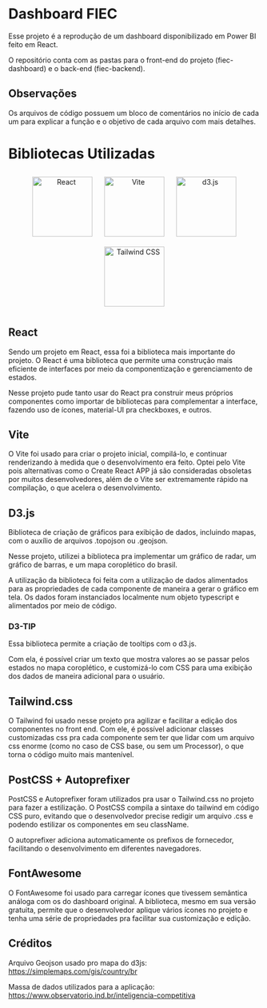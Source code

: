 # Dashboard FIEC 

Esse projeto é a reprodução de um dashboard disponibilizado em Power BI feito em React.

O repositório conta com as pastas para o front-end do projeto (fiec-dashboard) e o back-end (fiec-backend).

## Observações 
Os arquivos de código possuem um bloco de comentários no início de cada um para explicar a função e o objetivo de cada arquivo com mais detalhes.

# Bibliotecas Utilizadas

<p align="center">
  <img src="https://upload.wikimedia.org/wikipedia/commons/a/a7/React-icon.svg" alt="React" width="120" height="120" style="margin: 10px;">
  <img src="https://camo.githubusercontent.com/2e1efd50b61f26c56e82929d735dce115937350e280abac98641c79d765da27c/68747470733a2f2f766974656a732e6465762f6c6f676f2e737667" alt="Vite" width="120" height="120" style="margin: 10px;">
  <img src="https://raw.githubusercontent.com/d3/d3-logo/master/d3.png" alt="d3.js" width="120" height="120" style="margin: 10px;">
  <img src="https://www.vectorlogo.zone/logos/tailwindcss/tailwindcss-icon.svg" alt="Tailwind CSS" width="120" height="120" style="margin: 10px;">
</p>

## React

Sendo um projeto em React, essa foi a biblioteca mais importante do projeto. O React é uma biblioteca que permite uma construção mais eficiente de interfaces por meio da componentização e gerenciamento de estados. 

Nesse projeto pude tanto usar do React pra construir meus próprios componentes como importar de bibliotecas para complementar a interface, fazendo uso de ícones, material-UI pra checkboxes, e outros.

## Vite 

O Vite foi usado para criar o projeto inicial, compilá-lo, e continuar renderizando à medida que o desenvolvimento era feito. Optei pelo Vite pois alternativas como o Create React APP já são consideradas obsoletas por muitos desenvolvedores, além de o Vite ser extremamente rápido na compilação, o que acelera o desenvolvimento. 

## D3.js
Biblioteca de criação de gráficos para exibição de dados, incluindo mapas, com o auxílio de arquivos .topojson ou .geojson. 

Nesse projeto, utilizei a biblioteca pra implementar um gráfico de radar, um gráfico de barras, e um mapa coroplético do brasil. 

A utilização da biblioteca foi feita com a utilização de dados alimentados para as propriedades de cada componente de maneira a gerar o gráfico em tela. Os dados foram instanciados localmente num objeto typescript e alimentados por meio de código.

### D3-TIP

Essa biblioteca permite a criação de tooltips com o d3.js. 

Com ela, é possível criar um texto que mostra valores ao se passar pelos estados no mapa coroplético, e customizá-lo com CSS para uma exibição dos dados de maneira adicional para o usuário.

## Tailwind.css

O Tailwind foi usado nesse projeto pra agilizar e facilitar a edição dos componentes no front end. Com ele, é possível adicionar classes customizadas css pra cada componente sem ter que lidar com um arquivo css enorme (como no caso de CSS base, ou sem um Processor), o que torna o código muito mais mantenível. 

## PostCSS + Autoprefixer

PostCSS e Autoprefixer foram utilizados pra usar o Tailwind.css no projeto para fazer a estilização. O PostCSS compila a sintaxe do tailwind em código CSS puro, evitando que o desenvolvedor precise redigir um arquivo .css e podendo estilizar os componentes em seu className. 

O autoprefixer adiciona automaticamente os prefixos de fornecedor, facilitando o desenvolvimento em diferentes navegadores. 

## FontAwesome 

O FontAwesome foi usado para carregar ícones que tivessem semântica análoga com os do dashboard original. A biblioteca, mesmo em sua versão gratuita, permite que o desenvolvedor aplique vários ícones no projeto e tenha uma série de propriedades pra facilitar sua customização e edição.


## Créditos

Arquivo Geojson usado pro mapa do d3js: https://simplemaps.com/gis/country/br

Massa de dados utilizados para a aplicação: https://www.observatorio.ind.br/inteligencia-competitiva
